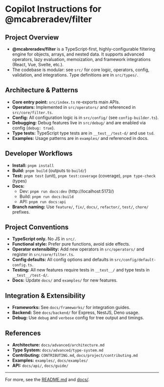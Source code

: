 # Copilot Instructions for @mcabreradev/filter

## Project Overview
- **@mcabreradev/filter** is a TypeScript-first, highly-configurable filtering engine for objects, arrays, and nested data. It supports advanced operators, lazy evaluation, memoization, and framework integrations (React, Vue, Svelte, etc.).
- The codebase is modular: see `src/` for core logic, operators, config, validation, and integrations. Type definitions are in `src/types/`.

## Architecture & Patterns
- **Core entry point:** `src/index.ts` re-exports main APIs.
- **Operators:** Implemented in `src/operators/` and referenced in `src/core/filter.ts`.
- **Config:** All configuration logic is in `src/config/` (see `config-builder.ts`).
- **Debugging:** Debug features live in `src/debug/` and are enabled via config (`debug: true`).
- **Type tests:** TypeScript type tests are in `__test__/test-d/` and use `tsd`.
- **Examples:** Usage patterns are in `examples/` and referenced in docs.

## Developer Workflows
- **Install:** `pnpm install`
- **Build:** `pnpm build` (outputs to `build/`)
- **Test:** `pnpm test` (unit), `pnpm test:coverage` (coverage), `pnpm type-check` (types)
- **Docs:**
  - Dev: `pnpm run docs:dev` (http://localhost:5173/)
  - Build: `pnpm run docs:build`
  - API: `pnpm run docs:api`
- **Branch naming:** Use `feature/`, `fix/`, `docs/`, `refactor/`, `test/`, `chore/` prefixes.

## Project Conventions
- **TypeScript only.** No JS in `src/`.
- **Functional style:** Prefer pure functions, avoid side effects.
- **Operator extensibility:** Add new operators in `src/operators/` and register in `src/core/filter.ts`.
- **Config defaults:** All config options and defaults in `src/config/default-config.ts`.
- **Testing:** All new features require tests in `__test__/` and type tests in `__test__/test-d/`.
- **Docs:** Update `docs/` and `examples/` for new features.

## Integration & Extensibility
- **Frameworks:** See `docs/frameworks/` for integration guides.
- **Backend:** See `docs/backend/` for Express, NestJS, Deno usage.
- **Debug:** Use `debug` and `verbose` config for tree output and timings.

## References
- **Architecture:** `docs/advanced/architecture.md`
- **Type System:** `docs/advanced/type-system.md`
- **Contributing:** `CONTRIBUTING.md`, `docs/project/contributing.md`
- **Examples:** `examples/`, `docs/examples/`
- **API:** `docs/api/`, `docs/guide/`

---
For more, see the [README.md](../README.md) and [docs/](../docs/).